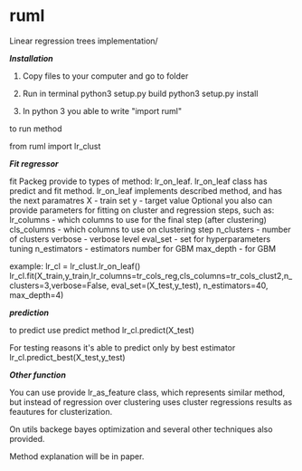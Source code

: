 # ruml
Linear regression trees implementation/

***Installation***

1. Copy files to your computer and go to folder
2. Run in terminal
python3 setup.py build
python3 setup.py install

3. In python 3 you able to write "import ruml"

to run method

from ruml import lr_clust

***Fit regressor***

fit
Packeg provide to types of method: lr_on_leaf.
lr_on_leaf class has predict and fit method.
lr_on_leaf implements described method, and has the next paramatres
X - train set 
y - target value
Optional you also can provide parameters for fitting on cluster and regression steps, such as:
lr_columns - which columns to use for the final step (after clustering)
cls_columns - which columns to use on clustering step
n_clusters - number of clusters 
verbose - verbose level
eval_set - set for hyperparameters tuning
n_estimators - estimators number for GBM 
max_depth - for GBM

example:
lr_cl = lr_clust.lr_on_leaf()
lr_cl.fit(X_train,y_train,lr_columns=tr_cols_reg,cls_columns=tr_cols_clust2,n_clusters=3,verbose=False,
         eval_set=(X_test,y_test), n_estimators=40, max_depth=4)

***prediction***

to predict use predict method
lr_cl.predict(X_test)

For testing reasons it's able to predict only by best estimator
lr_cl.predict_best(X_test,y_test)

***Other function***

You can use provide lr_as_feature class, which represents similar method, but instead of regression over clustering uses cluster regressions results as feautures for clusterization.

On utils backege bayes optimization and several other techniques also provided.


Method explanation  will be in paper.


